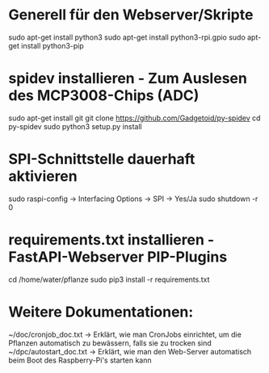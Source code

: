 # Generell für den Webserver/Skripte
sudo apt-get install python3
sudo apt-get install python3-rpi.gpio
sudo apt-get install python3-pip

# spidev installieren - Zum Auslesen des MCP3008-Chips (ADC)
sudo apt-get install git
git clone https://github.com/Gadgetoid/py-spidev
cd py-spidev
sudo python3 setup.py install

# SPI-Schnittstelle dauerhaft aktivieren
sudo raspi-config -> Interfacing Options -> SPI -> Yes/Ja
sudo shutdown -r 0

# requirements.txt installieren - FastAPI-Webserver PIP-Plugins
cd /home/water/pflanze
sudo pip3 install -r requirements.txt

# Weitere Dokumentationen:
~/doc/cronjob_doc.txt
-> Erklärt, wie man CronJobs einrichtet, um die Pflanzen automatisch zu bewässern, falls sie zu trocken sind
~/dpc/autostart_doc.txt
-> Erklärt, wie man den Web-Server automatisch beim Boot des Raspberry-Pi's starten kann